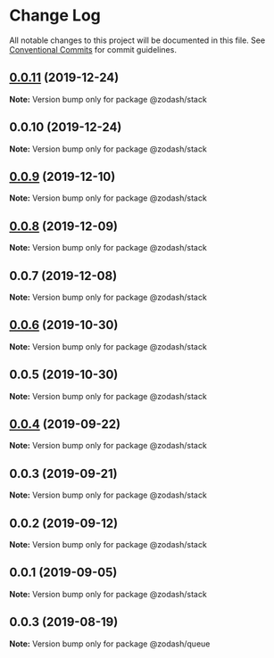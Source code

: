# Change Log

All notable changes to this project will be documented in this file.
See [Conventional Commits](https://conventionalcommits.org) for commit guidelines.

## [0.0.11](https://github.com/zcorky/zodash/compare/@zodash/stack@0.0.10...@zodash/stack@0.0.11) (2019-12-24)

**Note:** Version bump only for package @zodash/stack





## 0.0.10 (2019-12-24)

**Note:** Version bump only for package @zodash/stack





## [0.0.9](https://github.com/zcorky/zodash/compare/@zodash/stack@0.0.8...@zodash/stack@0.0.9) (2019-12-10)

**Note:** Version bump only for package @zodash/stack





## [0.0.8](https://github.com/zcorky/zodash/compare/@zodash/stack@0.0.7...@zodash/stack@0.0.8) (2019-12-09)

**Note:** Version bump only for package @zodash/stack





## 0.0.7 (2019-12-08)

**Note:** Version bump only for package @zodash/stack





## [0.0.6](https://github.com/zcorky/zodash/compare/@zodash/stack@0.0.5...@zodash/stack@0.0.6) (2019-10-30)

**Note:** Version bump only for package @zodash/stack





## 0.0.5 (2019-10-30)

**Note:** Version bump only for package @zodash/stack





## [0.0.4](https://github.com/zcorky/zodash/compare/@zodash/stack@0.0.3...@zodash/stack@0.0.4) (2019-09-22)

**Note:** Version bump only for package @zodash/stack





## 0.0.3 (2019-09-21)

**Note:** Version bump only for package @zodash/stack





## 0.0.2 (2019-09-12)

**Note:** Version bump only for package @zodash/stack





## 0.0.1 (2019-09-05)

**Note:** Version bump only for package @zodash/stack





## 0.0.3 (2019-08-19)

**Note:** Version bump only for package @zodash/queue
